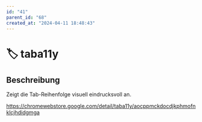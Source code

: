 ```yaml
---
id: "41"
parent_id: "68"
created_at: "2024-04-11 18:48:43"
---
```


# 🏷️ taba11y

## Beschreibung

Zeigt die Tab-Reihenfolge visuell eindrucksvoll an.

<https://chromewebstore.google.com/detail/taba11y/aocppmckdocdjkphmofnklcjhdidgmga>